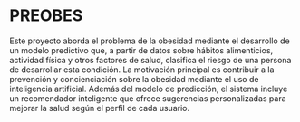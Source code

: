 # PREOBES
Este proyecto aborda el problema de la obesidad mediante el desarrollo de un modelo predictivo que, a partir de datos sobre hábitos alimenticios, actividad física y otros factores de salud, clasifica el riesgo de una persona de desarrollar esta condición. La motivación principal es contribuir a la prevención y concienciación sobre la obesidad mediante el uso de inteligencia artificial. Además del modelo de predicción, el sistema incluye un recomendador inteligente que ofrece sugerencias personalizadas para mejorar la salud según el perfil de cada usuario.
